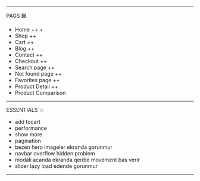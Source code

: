 ------------------------------------------------------------------------------
PAGS 🟦
- Home ++ +
- Shop ++ 
- Cart ++
- Blog ++
- Contact ++
- Checkout ++
- Search page ++
- Not found page ++
- Favorites page ++
- Product Detail ++
- Product Comparison

------------------------------------------------------------------------------
ESSENTIALS 💥
- add tocart
- performance
- show more
- pagination 
- bezen hero imageler ekranda gorunmur
- navbar overflow hidden problem 
- modali acanda ekranda qeribe movement bas verir
- slider lazy load edende gorunmur

------------------------------------------------------------------------------